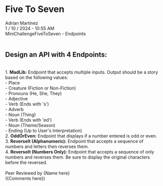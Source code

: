 <h1>Five To Seven</h1>
Adrian Martinez<br>
1 / 10 / 2024 - 10:55 AM<br>
MiniChallengeFiveToSeven  - Endpoints<br><br>
<h2>Design an API with 4 Endpoints:</h2><br>
    1. <b>MadLib:</b> Endpoint that accepts multiple inputs.  Output should be a story based on the following values:<br>
      - Place<br>
      - Creature (Fiction or Non-Fiction)<br>
      - Pronouns (He, She, They)<br>
      - Adjective<br>
      - Verb (Ends with 's')<br>
      - Adverb<br>
      - Noun (Thing)<br>
      - Verb (Ends with 'ed')<br>
      - Noun (Theme/Season)<br>
      - Ending (Up to User's Interpretation)<br>
    2. <b>OddOrEven:</b> Endpoint that displays if a number entered is odd or even.<br>
    3. <b>ReverseIt (Alphanumeric):</b> Endpoint that accepts a sequence of numbers and letters then reverses them.<br>
    4. <b>ReverseIt (Numbers Only):</b> Endpoint that accepts a sequence of only numbers and reverses them.  Be sure to display the original characters before the reversed.<br>
<br>
Peer Reviewed by {Name here}<br> 
({Comments here})
